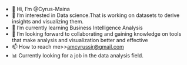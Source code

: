 - 👋 Hi, I’m @Cyrus-Maina
- 👀 I’m interested in Data science.That is working on datasets to derive insights and visualizing them.
- 🌱 I’m currently learning Business Intelligence Analysis
- 💞️ I’m looking forward to collaborating and gaining knowledge on tools that make analysis and visualization better and effective
- 📫 How to reach me>>amcyrussir@gmail.com
- 📊 Currently looking for a job in the data analysis field.

<!---
Cyrus-Maina/Cyrus-Maina is a ✨ special ✨ repository because its `README.md` (this file) appears on your GitHub profile.
You can click the Preview link to take a look at your changes.
--->

